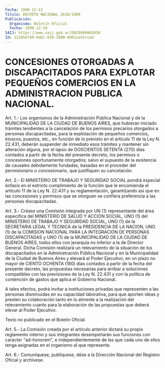 ```yaml
---
Fecha: 1990-12-13
Título: DECRETO NACIONAL 2630/1990
Publicación:
  Organismo: Boletín Oficial
  Fecha: 1990-12-19
SAIJ: https://www.saij.gob.ar/DN19900002630
Id: 123456789-0abc-036-2000-0991soterced
---
```

# CONCESIONES OTORGADAS A DISCAPACITADOS PARA EXPLOTAR PEQUEÑOS COMERCIOS EN LA ADMINISTRACION PUBLICA NACIONAL.

<a id="1"></a>
Art. 1.- Los organismos de la Administración Pública Nacional y de la  MUNICIPALIDAD  DE  LA  CIUDAD  DE BUENOS AIRES, que hubieran iniciado  trámites  tendientes  a la cancelación  de  los  permisos precarios otorgados a personas discapacitadas,  para la explotación de  pequeños comercios, kioscos, puestos, etc., en  función  de  lo previsto  en  el artículo 11 de la Ley N. 22.431, deberán suspender de inmediato esos  trámites  y  mantener sin alteración alguna, por el lapso de DOSCIENTOS SETENTA (270)  días  contados a partir de la fecha del presente decreto, los permisos o concesiones oportunamente  otorgados;  salvo el supuesto de  la  existencia  de causales  debidamente  fundadas,    basadas   en  el  proceder  del permisionario  o  concesionario,  que justifiquen  su  cancelación.

<a id="2"></a>
Art. 2.- El MINISTERIO DE TRABAJO Y SEGURIDAD SOCIAL pondrá especial énfasis en el  estricto  cumplimiento de la función que le encomienda el artículo 11 de la Ley  N. 22.431 y su reglamentación, garantizando así que en las concesiones  y permisos que se otorguen se confiera preferencia a las personas discapacitadas.

<a id="3"></a>
Art. 3.- Créase una Comisión integrada por UN (1) representante del  área  específica  del MINISTERIO DE SALUD Y ACCION SOCIAL, UNO (1) del MINISTERIO DE TRABAJO  Y  SEGURIDAD  SOCIAL,  UNO (1) de la SECRETARIA LEGAL Y TECNICA de la PRESIDENCIA DE LA NACION,  UNO (1) de la COMISION NACIONAL PARA LA INTEGRACION DE PERSONAS DISCAPACITADAS  y  UNO  (1)  de  la  MUNICIPALIDAD  DE LA CIUDAD DE BUENOS  AIRES,  todos  ellos  con  jerarquía  no inferior a  la  de Director  General. Dicha Comisión realizará un relevamiento  de  la situación  de  los  discapacitados  en  la  Administración  Pública Nacional y en  la  Municipalidad  de  la  Ciudad  de Buenos Aires y elevará al Poder Ejecutivo, en un plazo no mayor de  CIENTO OCHENTA (180) días contados a partir de la fecha del presente  decreto, las propuestas  necesarias  para  arribar a soluciones compatibles  con las  previsiones  de  la  Ley  N.  22.431  y  con  la  política  de contención  de  gastos  que  aplica  el  Gobierno   Nacional.

A  tales  efectos,  podrá  invitar  a  instituciones  privadas  que representen a las personas disminuidas en su capacidad  laborativa, para  que  aporten  ideas  y  presten  su colaboración tanto en  lo atinente  a  la  realización  del  relevamiento    cuanto  para  la elaboración    de   las  propuestas  que  deberá  elevar  al  Poder Ejecutivo.

<a id="4"></a>
Texto no publicado en el Boletín Oficial.

<a id="5"></a>
Art. 5.- La Comisión creada por el artículo anterior dictará su propio  reglamento  interno  y  sus  integrantes  desempeñarán  sus funciones  con  carácter  "ad-honorem", e independientemente de las que  cada uno de ellos tenga  asignadas  en  el  organismo  al  que represente.

<a id="6"></a>
Art. 6.- Comuníquese, publíquese, dése a la Dirección Nacional del Registro Oficial y archívese.